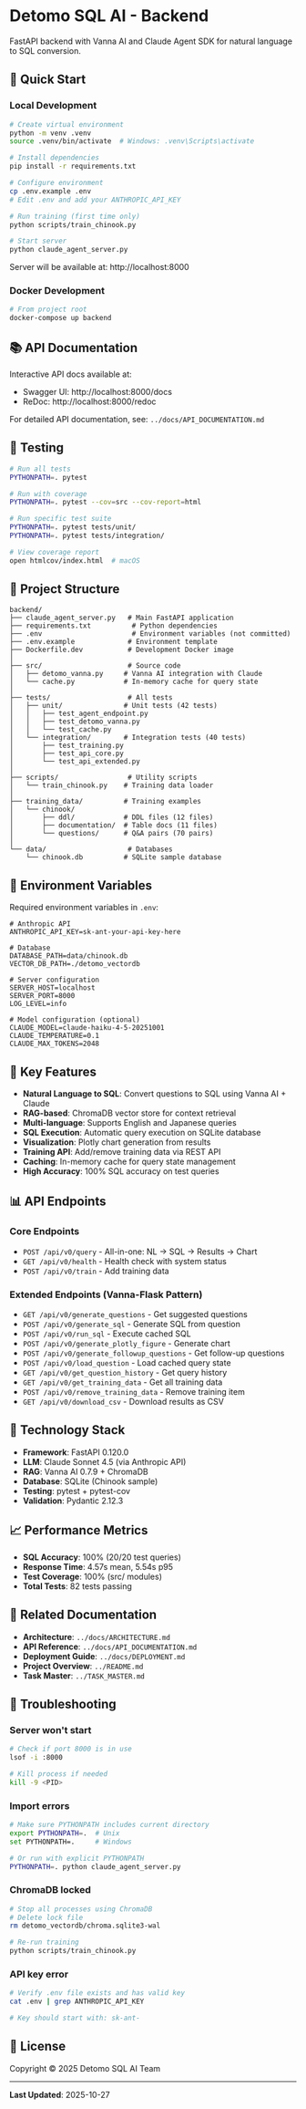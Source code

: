 # Detomo SQL AI - Backend

FastAPI backend with Vanna AI and Claude Agent SDK for natural language to SQL conversion.

## 🚀 Quick Start

### Local Development

```bash
# Create virtual environment
python -m venv .venv
source .venv/bin/activate  # Windows: .venv\Scripts\activate

# Install dependencies
pip install -r requirements.txt

# Configure environment
cp .env.example .env
# Edit .env and add your ANTHROPIC_API_KEY

# Run training (first time only)
python scripts/train_chinook.py

# Start server
python claude_agent_server.py
```

Server will be available at: http://localhost:8000

### Docker Development

```bash
# From project root
docker-compose up backend
```

## 📚 API Documentation

Interactive API docs available at:
- Swagger UI: http://localhost:8000/docs
- ReDoc: http://localhost:8000/redoc

For detailed API documentation, see: `../docs/API_DOCUMENTATION.md`

## 🧪 Testing

```bash
# Run all tests
PYTHONPATH=. pytest

# Run with coverage
PYTHONPATH=. pytest --cov=src --cov-report=html

# Run specific test suite
PYTHONPATH=. pytest tests/unit/
PYTHONPATH=. pytest tests/integration/

# View coverage report
open htmlcov/index.html  # macOS
```

## 📁 Project Structure

```
backend/
├── claude_agent_server.py   # Main FastAPI application
├── requirements.txt          # Python dependencies
├── .env                      # Environment variables (not committed)
├── .env.example             # Environment template
├── Dockerfile.dev           # Development Docker image
│
├── src/                     # Source code
│   ├── detomo_vanna.py     # Vanna AI integration with Claude
│   └── cache.py            # In-memory cache for query state
│
├── tests/                   # All tests
│   ├── unit/               # Unit tests (42 tests)
│   │   ├── test_agent_endpoint.py
│   │   ├── test_detomo_vanna.py
│   │   └── test_cache.py
│   └── integration/        # Integration tests (40 tests)
│       ├── test_training.py
│       ├── test_api_core.py
│       └── test_api_extended.py
│
├── scripts/                 # Utility scripts
│   └── train_chinook.py    # Training data loader
│
├── training_data/          # Training examples
│   └── chinook/
│       ├── ddl/            # DDL files (12 files)
│       ├── documentation/  # Table docs (11 files)
│       └── questions/      # Q&A pairs (70 pairs)
│
└── data/                    # Databases
    └── chinook.db          # SQLite sample database
```

## 🔧 Environment Variables

Required environment variables in `.env`:

```env
# Anthropic API
ANTHROPIC_API_KEY=sk-ant-your-api-key-here

# Database
DATABASE_PATH=data/chinook.db
VECTOR_DB_PATH=./detomo_vectordb

# Server configuration
SERVER_HOST=localhost
SERVER_PORT=8000
LOG_LEVEL=info

# Model configuration (optional)
CLAUDE_MODEL=claude-haiku-4-5-20251001
CLAUDE_TEMPERATURE=0.1
CLAUDE_MAX_TOKENS=2048
```

## 🎯 Key Features

- **Natural Language to SQL**: Convert questions to SQL using Vanna AI + Claude
- **RAG-based**: ChromaDB vector store for context retrieval
- **Multi-language**: Supports English and Japanese queries
- **SQL Execution**: Automatic query execution on SQLite database
- **Visualization**: Plotly chart generation from results
- **Training API**: Add/remove training data via REST API
- **Caching**: In-memory cache for query state management
- **High Accuracy**: 100% SQL accuracy on test queries

## 📊 API Endpoints

### Core Endpoints

- `POST /api/v0/query` - All-in-one: NL → SQL → Results → Chart
- `GET /api/v0/health` - Health check with system status
- `POST /api/v0/train` - Add training data

### Extended Endpoints (Vanna-Flask Pattern)

- `GET /api/v0/generate_questions` - Get suggested questions
- `POST /api/v0/generate_sql` - Generate SQL from question
- `POST /api/v0/run_sql` - Execute cached SQL
- `POST /api/v0/generate_plotly_figure` - Generate chart
- `POST /api/v0/generate_followup_questions` - Get follow-up questions
- `POST /api/v0/load_question` - Load cached query state
- `GET /api/v0/get_question_history` - Get query history
- `GET /api/v0/get_training_data` - Get all training data
- `POST /api/v0/remove_training_data` - Remove training item
- `GET /api/v0/download_csv` - Download results as CSV

## 🧬 Technology Stack

- **Framework**: FastAPI 0.120.0
- **LLM**: Claude Sonnet 4.5 (via Anthropic API)
- **RAG**: Vanna AI 0.7.9 + ChromaDB
- **Database**: SQLite (Chinook sample)
- **Testing**: pytest + pytest-cov
- **Validation**: Pydantic 2.12.3

## 📈 Performance Metrics

- **SQL Accuracy**: 100% (20/20 test queries)
- **Response Time**: 4.57s mean, 5.54s p95
- **Test Coverage**: 100% (src/ modules)
- **Total Tests**: 82 tests passing

## 🔗 Related Documentation

- **Architecture**: `../docs/ARCHITECTURE.md`
- **API Reference**: `../docs/API_DOCUMENTATION.md`
- **Deployment Guide**: `../docs/DEPLOYMENT.md`
- **Project Overview**: `../README.md`
- **Task Master**: `../TASK_MASTER.md`

## 🐛 Troubleshooting

### Server won't start

```bash
# Check if port 8000 is in use
lsof -i :8000

# Kill process if needed
kill -9 <PID>
```

### Import errors

```bash
# Make sure PYTHONPATH includes current directory
export PYTHONPATH=.  # Unix
set PYTHONPATH=.     # Windows

# Or run with explicit PYTHONPATH
PYTHONPATH=. python claude_agent_server.py
```

### ChromaDB locked

```bash
# Stop all processes using ChromaDB
# Delete lock file
rm detomo_vectordb/chroma.sqlite3-wal

# Re-run training
python scripts/train_chinook.py
```

### API key error

```bash
# Verify .env file exists and has valid key
cat .env | grep ANTHROPIC_API_KEY

# Key should start with: sk-ant-
```

## 📝 License

Copyright © 2025 Detomo SQL AI Team

---

**Last Updated**: 2025-10-27
